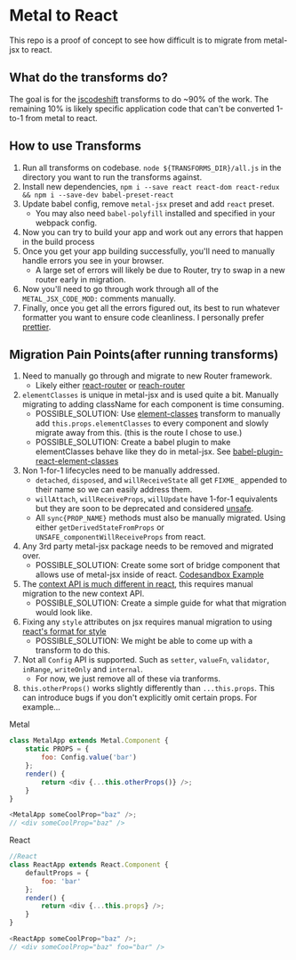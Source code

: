 # Metal to React

This repo is a proof of concept to see how difficult is to migrate from metal-jsx to react.

## What do the transforms do?

The goal is for the [jscodeshift](https://github.com/facebook/jscodeshift) transforms to do ~90% of the work. The remaining 10% is likely specific application code that can't be converted 1-to-1 from metal to react.

## How to use Transforms

1. Run all transforms on codebase. `node ${TRANSFORMS_DIR}/all.js` in the directory you want to run the transforms against.
2. Install new dependencies, `npm i --save react react-dom react-redux && npm i --save-dev babel-preset-react`
3. Update babel config, remove `metal-jsx` preset and add `react` preset.
    - You may also need `babel-polyfill` installed and specified in your webpack config.
4. Now you can try to build your app and work out any errors that happen in the build process
5. Once you get your app building successfully, you'll need to manually handle errors you see in your browser.
    - A large set of errors will likely be due to Router, try to swap in a new router early in migration.
6. Now you'll need to go through work through all of the `METAL_JSX_CODE_MOD:` comments manually.
7. Finally, once you get all the errors figured out, its best to run whatever formatter you want to ensure code cleanliness. I personally prefer [prettier](https://github.com/prettier/prettier).

## Migration Pain Points(after running transforms)

1. Need to manually go through and migrate to new Router framework.
    - Likely either [react-router](https://github.com/ReactTraining/react-router) or [reach-router](https://github.com/reach/router)
2. `elementClasses` is unique in metal-jsx and is used quite a bit. Manually migrating to adding className for each component is time consuming.
    - POSSIBLE_SOLUTION: Use [element-classes](./transforms/element-classes.js) transform to manually add `this.props.elementClasses` to every component and slowly migrate away from this. (this is the route I chose to use.)
    - POSSIBLE_SOLUTION: Create a babel plugin to make elementClasses behave like they do in metal-jsx. See [babel-plugin-react-element-classes](./babel/babel-plugin-react-element-classes.js)
3. Non 1-for-1 lifecycles need to be manually addressed.
    - `detached`, `disposed`, and `willReceiveState` all get `FIXME_` appended to their name so we can easily address them.
    - `willAttach`, `willReceiveProps`, `willUpdate` have 1-for-1 equivalents but they are soon to be deprecated and considered [unsafe](https://reactjs.org/blog/2018/03/29/react-v-16-3.html#component-lifecycle-changes).
    - All `sync{PROP_NAME}` methods must also be manually migrated. Using either `getDerivedStateFromProps` or `UNSAFE_componentWillReceiveProps` from react.
4. Any 3rd party metal-jsx package needs to be removed and migrated over.
    - POSSIBLE_SOLUTION: Create some sort of bridge component that allows use of metal-jsx inside of react. [Codesandbox Example](https://codesandbox.io/s/2zwj4oo49j)
5. The [context API is much different in react](https://reactjs.org/blog/2018/03/29/react-v-16-3.html#official-context-api), this requires manual migration to the new context API.
    - POSSIBLE_SOLUTION: Create a simple guide for what that migration would look like.
6. Fixing any `style` attributes on jsx requires manual migration to using [react's format for style](https://reactjs.org/docs/dom-elements.html#style)
    - POSSIBLE_SOLUTION: We might be able to come up with a transform to do this.
7. Not all `Config` API is supported. Such as `setter`, `valueFn`, `validator`, `inRange`, `writeOnly` and `internal`.
    - For now, we just remove all of these via tranforms.
8. `this.otherProps()` works slightly differently than `...this.props`. This can introduce bugs if you don't explicitly omit certain props.
   For example...

Metal

```js
class MetalApp extends Metal.Component {
	static PROPS = {
		foo: Config.value('bar')
	};
	render() {
		return <div {...this.otherProps()} />;
	}
}

<MetalApp someCoolProp="baz" />;
// <div someCoolProp="baz" />
```

React

```js
//React
class ReactApp extends React.Component {
	defaultProps = {
		foo: 'bar'
	};
	render() {
		return <div {...this.props} />;
	}
}

<ReactApp someCoolProp="baz" />;
// <div someCoolProp="baz" foo="bar" />
```
